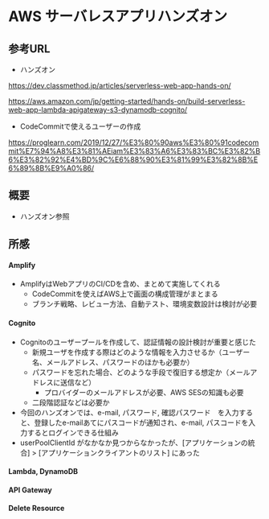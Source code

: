 # AWS サーバレスアプリハンズオン

## 参考URL

- ハンズオン

https://dev.classmethod.jp/articles/serverless-web-app-hands-on/

https://aws.amazon.com/jp/getting-started/hands-on/build-serverless-web-app-lambda-apigateway-s3-dynamodb-cognito/



- CodeCommitで使えるユーザーの作成

https://proglearn.com/2019/12/27/%E3%80%90aws%E3%80%91codecommit%E7%94%A8%E3%81%AEiam%E3%83%A6%E3%83%BC%E3%82%B6%E3%82%92%E4%BD%9C%E6%88%90%E3%81%99%E3%82%8B%E6%89%8B%E9%A0%86/



## 概要

- ハンズオン参照

## 所感

#### Amplify

- AmplifyはWebアプリのCI/CDを含め、まとめて実施してくれる
  - CodeCommitを使えばAWS上で画面の構成管理がまとまる
  - ブランチ戦略、レビュー方法、自動テスト、環境変数設計は検討が必要

#### Cognito

- Cognitoのユーザープールを作成して、認証情報の設計検討が重要と感じた
  - 新規ユーザを作成する際はどのような情報を入力させるか（ユーザー名、メールアドレス、パスワードのほかも必要か）
  - パスワードを忘れた場合、どのような手段で復旧する想定か（メールアドレスに送信など）
    - プロバイダーのメールアドレスが必要、AWS SESの知識も必要
  - 二段階認証などは必要か
- 今回のハンズオンでは、e-mail, パスワード, 確認パスワード　を入力すると、登録したe-mailあてにパスコードが通知され、e-mail, パスコードを入力するとログインできる仕組み
- userPoolClientId がなかなか見つからなかったが、[アプリケーションの統合] > [アプリケーションクライアントのリスト] にあった

#### Lambda, DynamoDB



#### API Gateway



#### Delete Resource

